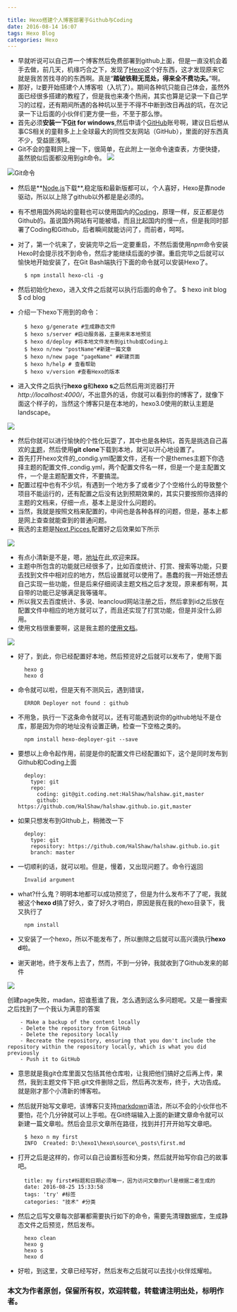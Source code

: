 ```yaml
---

title: Hexo搭建个人博客部署于Github与Coding
date: 2016-08-14 16:07
tags: Hexo Blog
categories: Hexo
---
```


- 早就听说可以自己弄一个博客然后免费部署到github上面，但是一直没机会着手去做，前几天，机缘巧合之下，发现了[Hexo](https://www.npmjs.com/package/hexo)这个好东西，这才发现原来它就是我苦苦找寻的的东西啊。真是“**踏破铁鞋无觅处，得来全不费功夫。**”啊。
- 那好，lz要开始搭建个人博客啦（入坑了）。期间各种坑只能自己体会，虽然外面已经很多搭建的教程了，但是我也来凑个热闹，其实也算是记录一下自己学习的过程，还有期间所遇的各种坑以至于不得不中断到改日再战的坑，在次记录一下让后面的小伙伴们更方便一些，不至于那么惨。
- 首先必须**安装一下[Git](https://git-scm.com/downloads) for windows**,然后申请个[GitHub](https://github.com/)账号啊，建议日后想从事CS相关的童鞋多上上全球最大的同性交友网站（GitHub），里面的好东西真不少，受益匪浅啊。
- Git不会的童鞋网上搜一下，很简单，在此附上一张命令速查表，方便快捷，虽然貌似后面都没用到git命令。
![](http://upload-images.jianshu.io/upload_images/1741029-4f7a27cef1b46665.png?imageMogr2/auto-orient/strip%7CimageView2/2/w/1240)

![Git命令](http://upload-images.jianshu.io/upload_images/1741029-e5035d2c74ba60c3.png?imageMogr2/auto-orient/strip%7CimageView2/2/w/1240)

<!--more-->

- 然后是**[Node.js](https://nodejs.org/en/)下载**,稳定版和最新版都可以，个人喜好，Hexo是靠node驱动，所以以上除了github以外都是是必须的。
- 有不想用国外网站的童鞋也可以使用国内的[Coding](https://coding.net)，原理一样，反正都是仿Github的。虽说国外网站有可能被墙，而且比起国内的慢一点，但是我同时部署了Coding和Github，后者瞬间就能访问了，而前者，呵呵。
- 对了，第一个坑来了，安装完毕之后一定要重启，不然后面使用*npm*命令安装Hexo时会提示找不到命令，然后才能继续后面的步骤。重启完毕之后就可以愉快地开始安装了，在Git Bash端执行下面的命令就可以安装Hexo了。

    	$ npm install hexo-cli -g

- 然后初始化hexo，进入文件之后就可以执行后面的命令了。
	    $ hexo init blog
	    $ cd blog
    
- 介绍一下hexo下用到的命令：
 
		$ hexo g/generate #生成静态文件
		$ hexo s/server #启动服务器，主要用来本地预览
		$ hexo d/deploy #将本地文件发布到github或Coding上
		$ hexo n/new "postName"#新建一篇文章
		$ hexo n/new page "pageName" #新建页面
		$ hexo h/help # 查看帮助
		$ hexo v/version #查看Hexo的版本

- 进入文件之后执行**hexo g**和**hexo s**之后然后用浏览器打开*http://localhost:4000/*，不出意外的话，你就可以看到你的博客了，就像下面这个样子的，当然这个博客只是在本地的，hexo3.0使用的默认主题是landscape。

![](http://upload-images.jianshu.io/upload_images/1741029-22f51ce15050f2af.png?imageMogr2/auto-orient/strip%7CimageView2/2/w/1240)

- 然后你就可以进行愉快的个性化玩耍了，其中也是各种坑，首先是挑选自己喜欢的[主题](https://github.com/hexojs/hexo/wiki/Themes)，然后使用**git clone**下载到本地，就可以开心地设置了。
- 首先打开hexo文件的_condig.yml配置文件，还有一个是themes主题下你选择主题的配置文件_condig.yml，两个配置文件名一样，但是一个是主配置文件，一个是主题配置文件，不要搞混。
- 配置过程中也有不少坑，有遇到一个地方多了或者少了个空格什么的导致整个项目不能运行的，还有配置之后没有达到预期效果的，其实只要按照你选择的主题的文档来，仔细一点，基本上是没什么问题的。
- 当然，我就是按照文档来配置的，中间也是各种各样的问题，但是，基本上都是网上查查就能查到的普通问题。
- 我选的主题是[Next.Picces](https://github.com/iissnan/hexo-theme-next),配置好之后效果如下所示

![](http://upload-images.jianshu.io/upload_images/1741029-80b1d4c4eb437f5d.png?imageMogr2/auto-orient/strip%7CimageView2/2/w/1240)

- 有点小清新是不是，嗯，[地址](https://halshaw.github.io/)在此,欢迎来踩。
- 主题中所包含的功能就已经很多了，比如百度统计、打赏、搜索等功能，只要去找到文件中相对应的地方，然后设置就可以使用了。愚蠢的我一开始还想去自己实现一些功能，但是后来仔细阅读主题文档之后才发现，原来都有啊，其自带的功能已足够满足我等骚年。
- 所以我又去百度统计、多说、leancloud网站注册之后，然后拿到id之后放在配置文件中相应的地方就可以了，而且还实现了打赏功能，但是并没什么卵用。
- 使用文档很重要啊，这是我主题的[使用文档](http://theme-next.iissnan.com/getting-started.html)。

![](http://upload-images.jianshu.io/upload_images/1741029-b94e68dd00f6f723.png?imageMogr2/auto-orient/strip%7CimageView2/2/w/1240)

- 好了，到此，你已经配置好本地，然后预览好之后就可以发布了，使用下面

		hexo g
		hexo d

- 命令就可以啦，但是天有不测风云，遇到错误，

 		ERROR Deployer not found : github

- 不用急，执行一下这条命令就可以，还有可能遇到说你的github地址不是仓库，那是因为你的地址没有设置正确，检查一下空格之类的。

		npm install hexo-deployer-git --save

- 要想以上命令起作用，前提是你的配置文件已经配置如下，这个是同时发布到Github和Coding上面

		deploy:
		  type: git
		  repo: 
		    coding: git@git.coding.net:HalShaw/halshaw.git,master
		    github: https://github.com/HalShaw/halshaw.github.io.git,master


- 如果只想发布到GIthub上，稍微改一下

		deploy:  
		  type: git
		  repository: https://github.com/HalShaw/halshaw.github.io.git 
		  branch: master

- 一切顺利的话，就可以啦。但是，慢着，又出现问题了。命令行返回
		
		Invalid argument		

- what?什么鬼？明明本地都可以成功预览了，但是为什么发布不了了呢，我就被这个**hexo d**搞了好久，查了好久才明白，原因是我在我的hexo目录下，我又执行了

		npm install

- 又安装了一个hexo，所以不能发布了，所以删除之后就可以高兴滴执行**hexo d**啦。
- 谢天谢地，终于发布上去了，然而，不到一分钟，我就收到了Github发来的邮件

![](http://upload-images.jianshu.io/upload_images/1741029-fbd6b116e700b063.png?imageMogr2/auto-orient/strip%7CimageView2/2/w/1240)

创建page失败，madan，招谁惹谁了我，怎么遇到这么多问题呢。又是一番搜索之后找到了一个我认为满意的答案

		- Make a backup of the content locally
		- Delete the repository from GitHub
		- Delete the repository locally
		- Recreate the repository, ensuring that you don't include the repository within the repository locally, which is what you did previously
		- Push it to GitHub

- 意思就是我git仓库里面又包括其他仓库啦，让我把他们搞好之后再上传，果然，我到主题文件下把.git文件删除之后，然后再次发布，终于，大功告成。就是刚才那个小清新的博客啦。
- 然后就开始写文章吧，该博客只支持[markdown](http://www.jianshu.com/p/q81RER/)语法，所以不会的小伙伴也不要怕，花个几分钟就可以上手啦。在Git终端输入上面的新建文章命令就可以新建一篇文章啦。然后会显示文章所在路径，找到并打开开始写文章吧。

	
		$ hexo n my first
		INFO  Created: D:\hexo1\hexo\source\_posts\first.md


- 打开之后是这样的，你可以自己设置标签和分类，然后就开始写你自己的故事吧。

		title: my first#标题和日期必须唯一，因为访问文章的url是根据二者生成的
		date: 2016-08-25 15:33:58
		tags: 'try' #标签
		categories: "技术" #分类


- 然后之后写文章每次部署都需要执行如下的命令，需要先清理数据库，生成静态文件之后预览，然后发布。


		hexo clean
		hexo g
		hexo s
		hexo d


- 好啦，到这里，文章已经写好，然后发布之后就可以去找小伙伴炫耀啦。

### 本文为作者原创，保留所有权，欢迎转载，转载请注明出处，标明作者。
